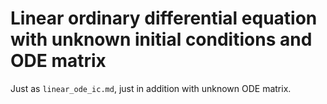 # Linear ordinary differential equation with unknown initial conditions and ODE matrix

Just as `linear_ode_ic.md`, just in addition with unknown ODE matrix.
